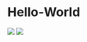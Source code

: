 # Hello-World
  <img src="https://img.shields.io/github/forks/gamingboots/Hello-World?logo=Github&style=for-the-badge">
  <img src="https://img.shields.io/packagist/stars/gamingboots/Hello-World?logo=Github&style=for-the-badge">
  
  
